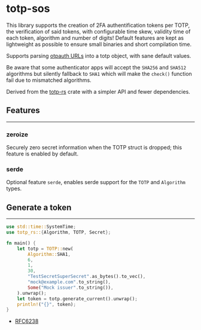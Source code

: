 # totp-sos

This library supports the creation of 2FA authentification tokens per TOTP, the verification of said tokens, with configurable time skew, validity time of each token, algorithm and number of digits! Default features are kept as lightweight as possible to ensure small binaries and short compilation time.

Supports parsing [otpauth URLs](https://github.com/google/google-authenticator/wiki/Key-Uri-Format) into a totp object, with sane default values.

Be aware that some authenticator apps will accept the `SHA256` and `SHA512` algorithms but silently fallback to `SHA1` which will make the `check()` function fail due to mismatched algorithms.

Derived from the [totp-rs](https://docs.rs/totp-rs/latest/totp_rs/) crate with a simpler API and fewer dependencies.

## Features
---
### zeroize
Securely zero secret information when the TOTP struct is dropped; this feature is enabled by default.
### serde
Optional feature `serde`, enables serde support for the `TOTP` and `Algorithm` types.

## Generate a token
---

```Rust
use std::time::SystemTime;
use totp_rs::{Algorithm, TOTP, Secret};

fn main() {
    let totp = TOTP::new(
        Algorithm::SHA1,
        6,
        1,
        30,
        "TestSecretSuperSecret".as_bytes().to_vec(),
        "mock@example.com".to_string(),
        Some("Mock issuer".to_string()),
    ).unwrap();
    let token = totp.generate_current().unwrap();
    println!("{}", token);   
}
```

* [RFC6238](https://tools.ietf.org/html/rfc6238)

